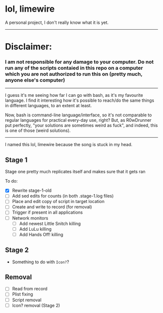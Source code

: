 # lol, limewire
A personal project, I don't really know what it is yet.

---

# Disclaimer:
### I am not responsible for any damage to your computer. Do not run any of the scripts contaied in this repo on a computer which you are not authorized to run this on (pretty much, anyone else's computer)

---

I guess it's me seeing how far I can go with bash, as it's my favourite language. I find it interesting how it's possible to reach/do the same things in different languages, to an extent at least. 

Now, bash is command-line language/interface, so it's not comparable to regular languages for practical every-day use, right? But, as R0wDrunner put perfectly, "your solutions are sometimes weird as fuck", and indeed, this is one of those (weird solutions).

---

I named this lol, limewire because the song is stuck in my head.

## Stage 1
Stage one pretty much replicates itself and makes sure that it gets ran

To do:
- [x] Rewrite stage-1-old
- [ ] Add sed edits for counts (in both .stage-1.log files)
- [ ] Place and edit copy of script in target location
- [ ] Create and write to record (for removal)
- [ ] Trigger if present in all applications
- [ ] Network monitors
  - [ ] Add newest Little Snitch killing
  - [ ] Add LuLu killing
  - [ ] Add Hands Off! killing

## Stage 2
- Something to do with `Icon?`?

## Removal
- [ ] Read from record
- [ ] Plist fixing
- [ ] Script removal
- [ ] Icon? removal (Stage 2)